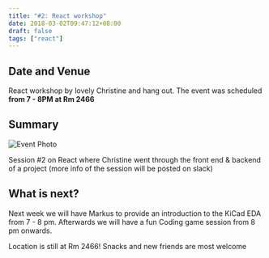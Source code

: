 ```yaml
---
title: "#2: React workshop"
date: 2018-03-02T09:47:12+08:00
draft: false
tags: ["react"]
---
```


## Date and Venue

React workshop by lovely Christine and hang out. The event was scheduled **from 7 - 8PM at Rm 2466**


## Summary

 ![Event Photo](event-photo.jpg)

Session #2 on React where Christine went through the front end & backend of a project
 (more info of the session will be posted on slack)

## What is next?


Next week we will have Markus to provide an introduction to the KiCad EDA from 7 - 8 pm.
Afterwards we will have a fun Coding game session from 8 pm onwards.


Location is still at Rm 2466! Snacks and new friends are most welcome
